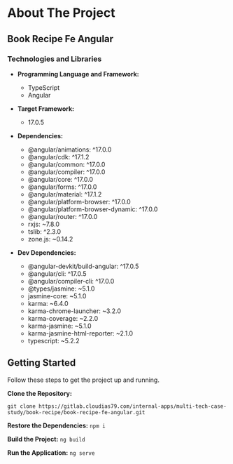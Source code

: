 # About The Project
## Book Recipe Fe Angular 

### Technologies and Libraries

- **Programming Language and Framework:**
   - TypeScript
   - Angular

- **Target Framework:**
   - 17.0.5

- **Dependencies:**
   - @angular/animations: ^17.0.0
   - @angular/cdk: ^17.1.2
   - @angular/common: ^17.0.0
   - @angular/compiler: ^17.0.0
   - @angular/core: ^17.0.0
   - @angular/forms: ^17.0.0
   - @angular/material: ^17.1.2
   - @angular/platform-browser: ^17.0.0
   - @angular/platform-browser-dynamic: ^17.0.0
   - @angular/router: ^17.0.0
   - rxjs: ~7.8.0
   - tslib: ^2.3.0
   - zone.js: ~0.14.2

- **Dev Dependencies:**
   - @angular-devkit/build-angular: ^17.0.5
   - @angular/cli: ^17.0.5
   - @angular/compiler-cli: ^17.0.0
   - @types/jasmine: ~5.1.0
   - jasmine-core: ~5.1.0
   - karma: ~6.4.0
   - karma-chrome-launcher: ~3.2.0
   - karma-coverage: ~2.2.0
   - karma-jasmine: ~5.1.0
   - karma-jasmine-html-reporter: ~2.1.0
   - typescript: ~5.2.2

## Getting Started

Follow these steps to get the project up and running.

**Clone the Repository:**
   ```
   git clone https://gitlab.cloudias79.com/internal-apps/multi-tech-case-study/book-recipe/book-recipe-fe-angular.git
   ```

**Restore the Dependencies:**
    ```
    npm i
    ```

**Build the Project:**
    ```
    ng build
    ```

**Run the Application:**
    ```
    ng serve
    ```
